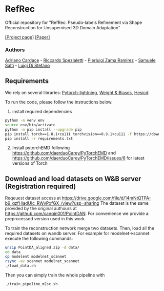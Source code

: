# RefRec
Official repository for "RefRec: Pseudo-labels Refinement via Shape Reconstruction for Unsupervised 3D Domain Adaptation"

[[Project page]](https://cvlab-unibo.github.io/RefRec/) [[Paper]](https://arxiv.org/abs/2110.11036)

### Authors

[Adriano Cardace](https://www.unibo.it/sitoweb/adriano.cardace2) - [Riccardo Spezialetti](https://www.unibo.it/sitoweb/riccardo.spezialetti) - [Pierluigi Zama Ramirez](https://pierlui92.github.io/) - [Samuele Salti](https://vision.deis.unibo.it/ssalti/) - [Luigi Di Stefano](https://www.unibo.it/sitoweb/luigi.distefano/)


## Requirements
We rely on several libraries: [Pytorch-lightning](https://github.com/PyTorchLightning/pytorch-lightning), [Weight & Biases](https://docs.wandb.ai/), [Hesiod](https://github.com/lykius/hesiod)

To run the code, please follow the instructions below.

1) install required dependencies

```bash
python -m venv env
source env/bin/activate
python -m pip install --upgrade pip
pip install torch==1.8.1+cu111 torchvision==0.9.1+cu111 -f https://download.pytorch.org/whl/torch_stable.html
pip install -r requirements.txt
```
2) Install pytorchEMD following https://github.com/daerduoCarey/PyTorchEMD and https://github.com/daerduoCarey/PyTorchEMD/issues/6 for latest versions of Torch


## Download and load datasets on W&B server (Registration required)
Reqeuest dataset access at https://drive.google.com/file/d/14mNtQTPA-b9_qzfHiadUIc_RWvPxfGX_/view?usp=sharing
The dataset is the same provided by the original authours at https://github.com/canqin001/PointDAN. For convenience we provide a preprocessed version used in this work.

To train the reconstruction network merge two datasets. Then, load all the required datasets on wandb server. For example for modelnet->scannet execute the following commands:

```bash
unzip PointDA_aligned.zip -d data/
cd data
cp modelent modelnet_scannet 
rsync -av scannet modelnet_scannet
./load_data.sh
```

Then you can simply train the whole pipeline with 
```bash
./train_pipeline_m2sc.sh
```

